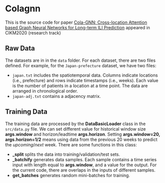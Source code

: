 # Colagnn

This is the source code for paper [Cola-GNN: Cross-location Attention based Graph Neural Networks for Long-term ILI Prediction](https://yue-ning.github.io/docs/CIKM20-colagnn.pdf) appeared in CIKM2020 (research track)


## Raw Data
The datasets are in in the `data` folder. For each dataset, there are two files defined. For example, for the `Japan-prefecture` dataset, we have two files:
- `japan.txt` includes the spatiotemporal data. Columns indicate locations (i.e., prefecture) and rows indicate timestamps (i.e., weeks). Each value is the number of patients in a location at a time point. The data are arranged in chronological order.
- `japan-adj.txt` contains a adjacency matrix.


## Training Data
The training data are processed by the **DataBasicLoader**
class in the `src/data.py` file. We can set different value for historical window size **args.window** and horizon/leadtime **args.horizon**. Setting **args.window=20, args.horizon=1/2** means using data from the previous 20 weeks to predict the *upcoming*/*next* week. There are some functions in this class:
- **_split** splits the data into training/validation/test sets.
- **_batchify** generates data samples. Each sample contains a time series input with length equal to **args.window**, and a value for the output. For the current code, there are overlaps in the inputs of different samples.
- **get_batches** generates random mini-batches for training.
